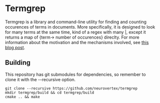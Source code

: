Termgrep
=========

Termgrep is a library and command-line utility for finding and counting occurences of terms in documents. More specifically, it is designed to look for many terms at the same time, kind of a regex with many |, except it returns a map of {term-> number of occurences} direclty. For more information about the motivation and the mechanisms involved, see [this blog post](https://gears-of-data.science/termgrep-regular-expressions-from-scratch/).

Building
---------

This repository has git submodules for dependencies, so remember to clone it with the --recursive option.

    git clone --recursive https://github.com/neurovertex/termgrep
    mkdir termgrep/build && cd termgrep/build
    cmake .. && make
